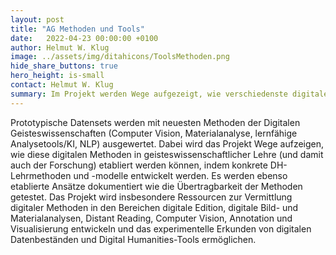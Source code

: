 ```yaml
---
layout: post
title: "AG Methoden und Tools"
date:   2022-04-23 00:00:00 +0100
author: Helmut W. Klug
image: ../assets/img/ditahicons/ToolsMethoden.png
hide_share_buttons: true
hero_height: is-small
contact: Helmut W. Klug
summary: Im Projekt werden Wege aufgezeigt, wie verschiedenste digitalen Methoden in geisteswissenschaftlicher Lehre (und damit auch der Forschung) etabliert werden können. 
---
```


Prototypische Datensets werden mit neuesten Methoden der Digitalen Geisteswissenschaften (Computer Vision, Materialanalyse, lernfähige Analysetools/KI, NLP) ausgewertet. Dabei wird das Projekt Wege aufzeigen, wie diese digitalen Methoden in geisteswissenschaftlicher Lehre (und damit auch der Forschung) etabliert werden können, indem konkrete DH-Lehrmethoden und -modelle entwickelt werden. Es werden ebenso etablierte Ansätze dokumentiert wie die Übertragbarkeit der Methoden getestet. Das Projekt wird insbesondere Ressourcen zur Vermittlung digitaler Methoden in den Bereichen digitale Edition, digitale Bild- und Materialanalysen, Distant Reading, Computer Vision, Annotation und Visualisierung entwickeln und das experimentelle Erkunden von digitalen Datenbeständen und Digital Humanities-Tools ermöglichen.
